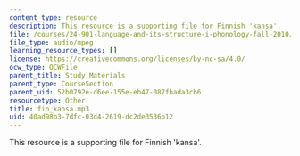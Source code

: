 ```yaml
---
content_type: resource
description: This resource is a supporting file for Finnish 'kansa'.
file: /courses/24-901-language-and-its-structure-i-phonology-fall-2010/40ad98b37dfc03d42619dc2de3536b12_fin_kansa.mp3
file_type: audio/mpeg
learning_resource_types: []
license: https://creativecommons.org/licenses/by-nc-sa/4.0/
ocw_type: OCWFile
parent_title: Study Materials
parent_type: CourseSection
parent_uid: 52b0792e-d6ee-155e-eb47-087fbada3cb6
resourcetype: Other
title: fin_kansa.mp3
uid: 40ad98b3-7dfc-03d4-2619-dc2de3536b12
---
```

This resource is a supporting file for Finnish 'kansa'.